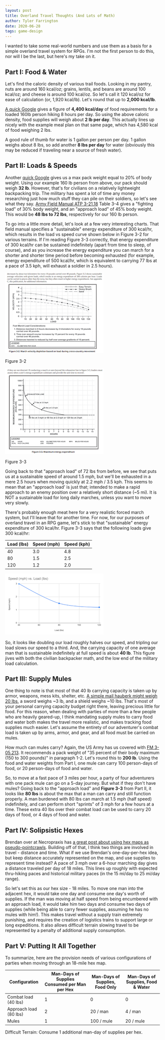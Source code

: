 ```yaml
---
layout: post
title: Overland Travel Thoughts (And Lots of Math)
author: Tyler Farrington
date: 2020-06-28
tags: game-design
---
```


I wanted to take some real-world numbers and use them as a basis for a simple overland travel system for RPGs. I'm not the first person to do this, nor will I be the last, but here's my take on it.

## Part I: Food & Water

Let's find the caloric density of various trail foods. Looking in my pantry, nuts are around 160 kcal/oz; grains, lentils, and beans are around 100 kcal/oz; and cheese is around 100 kcal/oz. So let's call it 120 kcal/oz for ease of calculation (or, 1,920 kcal/lb). Let's round that up to **2,000 kcal/lb**.

[A quick Google](https://blog.outdoorherbivore.com/camp-tips/thru-hiker%E2%80%99s-eating-strategy/) gives a figure of **4,400 kcal/day** of food requirements for a loaded 160lb person hiking 8 hours per day. So using the above caloric density, food supplies will weigh about **2 lb per day**. This actually lines up nicely with the example meal plan on that same page, which has 4,580 kcal of food weighing 2 lbs.

A good rule of thumb for water is 1 gallon per person per day. 1 gallon weighs about 8 lbs, so add another **8 lbs per day** for water (obviously this may be reduced if traveling near a source of fresh water).

## Part II: Loads & Speeds

Another [quick Google](https://www.rei.com/blog/camp/how-much-should-your-pack-weigh) gives us a max pack weight equal to 20% of body weight. Using our example 160 lb person from above, our pack should weigh **32 lb**. However, that's for civilians on a relatively lightweight backpacking trip. The military has spent a lot of time any money researching just how much stuff they can pile on their soldiers, so let's see what they say. [Army Field Manual ATP 3-21.18](https://armypubs.army.mil/epubs/DR_pubs/DR_a/pdf/web/ARN3051_ATP%203-21x18%20FINAL%20WEB.pdf) Table 3-4 gives a "fighting load" of 30% body weight, and an "approach load" of 45% body weight. This would be **48 lbs to 72 lbs**, respectively for our 160 lb person.

To go into a little more detail, let's look at a few very interesting charts. That field manual specifies a "sustainable" energy expenditure of 300 kcal/hr, which results in the load vs speed curve shown below in Figure 3-2 for various terrains. If I'm reading Figure 3-3 correctly, that energy expenditure of 300 kcal/hr can be sustained indefinitely (apart from time to sleep, of course), and as you increase the energy expenditure you can march for a shorter and shorter time period before becoming exhausted (for example, energy expenditure of 500 kcal/hr, which is equivalent to carrying 77 lbs at a pace of 3.5 kph, will exhaust a soldier in 2.5 hours).

![](/assets/img/overlandfig1.png)

Figure 3-2

![](/assets/img/overlandfig2.png)

Figure 3-3

Going back to that "approach load" of 72 lbs from before, we see that puts us at a sustainable speed of around 1.5 mph, but we'll be exhausted in a mere 2.5 hours when moving quickly at 2.2 mph / 3.5 kph. This seems to mean that an "approach load' is just that; intended to make a rapid approach to an enemy position over a relatively short distance (~5 mi). It is NOT a sustainable load for long daily marches, unless you want to move very slowly. 

There's probably enough meat here for a very realistic forced march system, but I'll leave that for another time. For now, for our purposes of overland travel in an RPG game, let's stick to that "sustainable" energy expenditure of 300 kcal/hr. Figure 3-3 says that the following loads give 300 kcal/hr:

 |Load (lbs)|	 Speed (mph)|	 Speed (kph)|
 |---|---|---
| 40|	 3.0|	4.8|
| 80|	 1.5|	2.5|
| 120	| 1.2|	2.0|

![](/assets/img/overlandfig3.png)

So, it looks like doubling our load roughly halves our speed, and tripling our load slows our speed to a third. And, the carrying capacity of one average man that is sustainable indefinitely at full speed is about **40 lb**. This figure jives with both the civilian backpacker math, and the low end of the military load calculation.

## Part III: Supply Mules

One thing to note is that most of that 40 lb carrying capacity is taken up by armor, weapons, mess kits, shelter, etc. [A simple mail hauberk might weigh 20 lbs](https://www.quora.com/How-much-did-medieval-suits-of-armor-weigh), a sword weighs ~3 lb, and a shield weighs ~10 lbs. That's most of your personal carrying capacity budget right there, leaving precious little for food. For this reason, when dealing with parties of more than a few people who are heavily geared-up, I think mandating supply mules to carry food and water both makes the travel more realistic, and makes tracking food supplies much easier. Let's assume the entirety of our adventurer's combat load is taken up by arms, armor, and gear, and all food must be carried on mules.

How much can mules carry? Again, the US Army has us covered with [FM 3-05.213](https://fas.org/irp/doddir/army/fm3-05-213.pdf). It recommends a pack weight of "35 percent of their body maximum (150 to 300 pounds)" in paragraph 1-2. Let's round this to **200 lb**. Using the food and water weights from Part I, one mule can carry 100 person-days of food, or 20 person-days of food and water.

So, to move at a fast pace of 3 miles per hour, a party of four adventurers with one pack mule can go on a 5-day journey. But what if they don't have mules? Going back to the "approach load" and **Figure 3-3** from Part II, it looks like **80 lbs** is about the max that a man can carry and still function properly. A man burdened with 80 lbs can march at 1.5 mph (half speed) indefinitely, and can perform short "sprints" of 3 mph for a few hours at a time. These extra 40 lbs over their combat load can be used to carry 20 days of food, or 4 days of food and water.

## Part IV: Solipsistic Hexes

Brendan over at Necropraxis has [a great post about using hex maps as pseudo-pointcrawls](http://www.necropraxis.com/2013/04/10/solipsistic-hexes/). Building off of that, I think two things are involved in travel - distance and time. What if we use Brendan's one-day-per-hex idea, but keep distance accurately represented on the map, and use supplies to represent time instead? A pace of 3 mph over a 6-hour marching day gives a distance traveled per day of 18 miles. This lines up roughly with expected thru-hiking paces and historical military paces (in the 15 mi/day to 25 mi/day range). 

So let's set this as our hex size - 18 miles. To move one man into the adjacent hex, it would take one day and consume one day's worth of supplies. If the man was moving at half speed from being encumbered with an approach load, it would take him two days and consume two days of supplies (while being able to carry fewer supplies, assuming he has no mules with him!). This makes travel without a supply train extremely punishing, and requires the creation of logistics trains to support large or long expeditions. It also allows difficult terrain slowing travel to be represented by a penalty of additional supply consumption.

## Part V: Putting It All Together

To summarize, here are the provision needs of various configurations of parties when moving through an 18-mile hex map.

| Configuration	|Man-Days of Supplies Consumed per Man per Hex|	 Man-Days of Supplies, Food Only	 |Man-Days of Supplies, Food & Water|
|---|---|---|---|
| Combat load (40 lbs)|	1	|0|	0|
| Approach load (80 lbs)|	2|	20 / man|	4 / man|
| Mules	|1|	100 / mule|	20 / mule|

Difficult Terrain: Consume 1 additional man-day of supplies per hex.